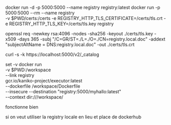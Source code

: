 docker run -d -p 5000:5000 --name registry registry:latest
docker run -p 5000:5000 --rm --name registry \
 -v $PWD/certs:/certs -e REGISTRY_HTTP_TLS_CERTIFICATE=/certs/tls.crt -e REGISTRY_HTTP_TLS_KEY=/certs/tls.key registry

openssl req -newkey rsa:4096 -nodes -sha256 -keyout ./certs/tls.key -x509 -days 365 -subj "/C=GR/ST=./L=./O=./CN=registry.local.doc" -addext "subjectAltName = DNS:registry.local.doc" -out ./certs/tls.crt

curl -s -k https://localhost:5000/v2/_catalog

set -v
docker run \
-v $PWD:/workspace \
--link registry \
gcr.io/kaniko-project/executor:latest \
 --dockerfile /workspace/Dockerfile \
 --insecure --destination "registry:5000/myhallo:latest" \
 --context dir:///workspace/

fonctionne bien

si on veut utiliser la registry locale en lieu et place de dockerhub
